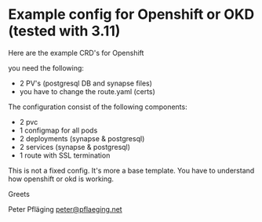 # Example config for Openshift or OKD (tested with 3.11)

Here are the example CRD's for Openshift

you need the following:
- 2 PV's (postgresql DB and synapse files)
- you have to change the route.yaml (certs)

The configuration consist of the following components:
- 2 pvc
- 1 configmap for all pods
- 2 deployments (synapse & postgresql)
- 2 services (synapse & postgresql)
- 1 route with SSL termination

This is not a fixed config. It's more a base template. You have to understand how openshift or okd is working.

Greets

Peter Pfläging <peter@pflaeging.net>